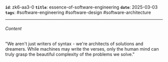 **`id`**: zk6-aa3-0
**`title`**: essence-of-software-engineering
**`date`**: 2025-03-03
**`tags`**: #software-engineering #software-design #software-architecture

---

###### Content

"We aren't just writers of syntax - we're architects of solutions and dreamers. While machines may write the verses, only the human mind can truly grasp the beautiful complexity of the problems we solve."
